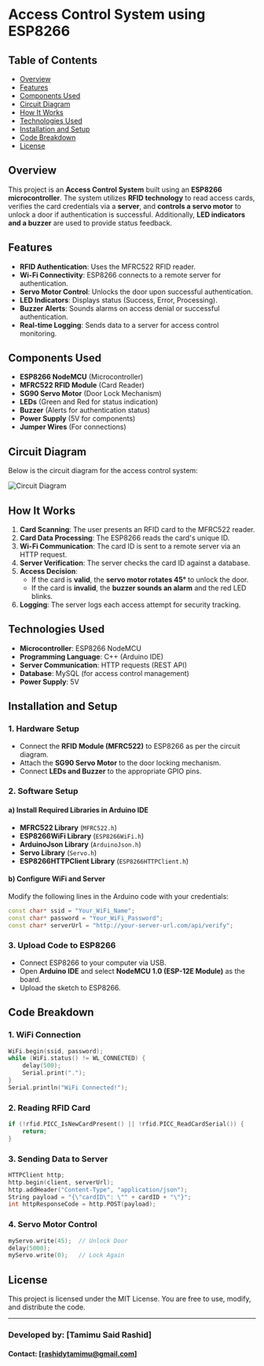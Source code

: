 # Access Control System using ESP8266

## Table of Contents
- [Overview](#overview)
- [Features](#features)
- [Components Used](#components-used)
- [Circuit Diagram](#circuit-diagram)
- [How It Works](#how-it-works)
- [Technologies Used](#technologies-used)
- [Installation and Setup](#installation-and-setup)
- [Code Breakdown](#code-breakdown)
- [License](#license)

## Overview
This project is an **Access Control System** built using an **ESP8266 microcontroller**. The system utilizes **RFID technology** to read access cards, verifies the card credentials via a **server**, and **controls a servo motor** to unlock a door if authentication is successful. Additionally, **LED indicators and a buzzer** are used to provide status feedback.

## Features
- **RFID Authentication**: Uses the MFRC522 RFID reader.
- **Wi-Fi Connectivity**: ESP8266 connects to a remote server for authentication.
- **Servo Motor Control**: Unlocks the door upon successful authentication.
- **LED Indicators**: Displays status (Success, Error, Processing).
- **Buzzer Alerts**: Sounds alarms on access denial or successful authentication.
- **Real-time Logging**: Sends data to a server for access control monitoring.

## Components Used
- **ESP8266 NodeMCU** (Microcontroller)
- **MFRC522 RFID Module** (Card Reader)
- **SG90 Servo Motor** (Door Lock Mechanism)
- **LEDs** (Green and Red for status indication)
- **Buzzer** (Alerts for authentication status)
- **Power Supply** (5V for components)
- **Jumper Wires** (For connections)

## Circuit Diagram
Below is the circuit diagram for the access control system:

![Circuit Diagram](Raya_project_bb.png)

## How It Works
1. **Card Scanning**: The user presents an RFID card to the MFRC522 reader.
2. **Card Data Processing**: The ESP8266 reads the card's unique ID.
3. **Wi-Fi Communication**: The card ID is sent to a remote server via an HTTP request.
4. **Server Verification**: The server checks the card ID against a database.
5. **Access Decision**:
   - If the card is **valid**, the **servo motor rotates 45°** to unlock the door.
   - If the card is **invalid**, the **buzzer sounds an alarm** and the red LED blinks.
6. **Logging**: The server logs each access attempt for security tracking.

## Technologies Used
- **Microcontroller**: ESP8266 NodeMCU
- **Programming Language**: C++ (Arduino IDE)
- **Server Communication**: HTTP requests (REST API)
- **Database**: MySQL (for access control management)
- **Power Supply**: 5V

## Installation and Setup
### 1. Hardware Setup
- Connect the **RFID Module (MFRC522)** to ESP8266 as per the circuit diagram.
- Attach the **SG90 Servo Motor** to the door locking mechanism.
- Connect **LEDs and Buzzer** to the appropriate GPIO pins.

### 2. Software Setup
#### a) Install Required Libraries in Arduino IDE
- **MFRC522 Library** (`MFRC522.h`)
- **ESP8266WiFi Library** (`ESP8266WiFi.h`)
- **ArduinoJson Library** (`ArduinoJson.h`)
- **Servo Library** (`Servo.h`)
- **ESP8266HTTPClient Library** (`ESP8266HTTPClient.h`)

#### b) Configure WiFi and Server
Modify the following lines in the Arduino code with your credentials:
```cpp
const char* ssid = "Your_WiFi_Name";        
const char* password = "Your_WiFi_Password";
const char* serverUrl = "http://your-server-url.com/api/verify";
```

### 3. Upload Code to ESP8266
- Connect ESP8266 to your computer via USB.
- Open **Arduino IDE** and select **NodeMCU 1.0 (ESP-12E Module)** as the board.
- Upload the sketch to ESP8266.

## Code Breakdown
### 1. WiFi Connection
```cpp
WiFi.begin(ssid, password);
while (WiFi.status() != WL_CONNECTED) {
    delay(500);
    Serial.print(".");
}
Serial.println("WiFi Connected!");
```
### 2. Reading RFID Card
```cpp
if (!rfid.PICC_IsNewCardPresent() || !rfid.PICC_ReadCardSerial()) {
    return;
}
```
### 3. Sending Data to Server
```cpp
HTTPClient http;
http.begin(client, serverUrl);
http.addHeader("Content-Type", "application/json");
String payload = "{\"cardID\": \"" + cardID + "\"}";
int httpResponseCode = http.POST(payload);
```
### 4. Servo Motor Control
```cpp
myServo.write(45);  // Unlock Door
delay(5000);
myServo.write(0);   // Lock Again
```

## License
This project is licensed under the MIT License. You are free to use, modify, and distribute the code.

---
### Developed by: [Tamimu Said Rashid]  
#### Contact: [rashidytamimu@gmail.com]


